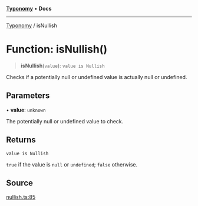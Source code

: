 [**Typonomy**](../README.md) • **Docs**

***

[Typonomy](../globals.md) / isNullish

# Function: isNullish()

> **isNullish**(`value`): `value is Nullish`

Checks if a potentially null or undefined value is actually null or undefined.

## Parameters

• **value**: `unknown`

The potentially null or undefined value to check.

## Returns

`value is Nullish`

`true` if the value is `null` or `undefined`; `false` otherwise.

## Source

[nullish.ts:85](https://github.com/softcraft-development/typonomy/blob/bfa332593f2d4f3fa0b0a1ff2b00494cc65a0318/src/nullish.ts#L85)
